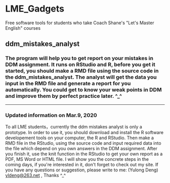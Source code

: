 # LME_Gadgets
Free software tools for students who take Coach Shane's "Let's Master English" courses

## ddm_mistakes_analyst
### The program will help you to get report on your mistakes in DDM assignment. It runs on RStudio and R, before you get it started, you should make a RMD file using the source code in the ddm_mistakes_analyst. The analyst will get the data you input in the RMD file and generate a report for you automatically. You could get to know your weak points in DDM and improve them by perfect practice later. ^_^

***
### Updated information on Mar.9, 2020
To all LME students，currently the ddm mistakes analyst is only a prototype. In order to use it, you should download and install the R software developement tools on your computer, the R and RStudio. Then make a RMD file in the RStudio, using the source code and input required data into the file which depend on you own answers in the DDM assignment. After you finish it, use the knit function in the RStudio to get your own report as a PDF, MS Word or HTML file.
I will show you the concrete steps in the coming days, if you're interested in it, don't forget to check out my site. If you have any questions or suggestion, please write to me: (Yulong Deng) yldeng@263.net , Thanks ^_^
